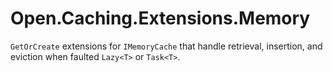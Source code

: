 ﻿# Open.Caching.Extensions.Memory

`GetOrCreate` extensions for `IMemoryCache` that handle retrieval, insertion, and eviction when faulted `Lazy<T>` or `Task<T>`.